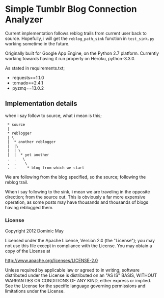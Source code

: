 Simple Tumblr Blog Connection Analyzer
======================================
Current implementation follows reblog trails from current user back to source.
Hopefully, i will get the `reblog_path_sink` function in `test_sink.py` working sometime in the future.

Originally built for Google App Engine, on the Python 2.7 platform.
Currently working towards having it run properly on Heroku, python-3.3.0.

As stated in requirements.txt;
 * requests==1.1.0
 * tornado==2.4.1
 * pyzmq==13.0.2

## Implementation details

when i say follow to source, what i mean is this;

```
 * source
 |
 * reblogger
 | \
 |  * another reblogger
 |  |\
 |  | \
 |  |  * yet another
 .  .   \
 .  .    \
 .  .     * blog from which we start
```
We are following from the blog specified, so the source; following the reblog trail.

When i say following to the sink, i mean we are traveling in the opposite direction; from the source out.
This is obviously a far more expensive operation, as some posts may have thousands and thousands of blogs having reblogged them.


### License

Copyright 2012 Dominic May

Licensed under the Apache License, Version 2.0 (the "License");
you may not use this file except in compliance with the License.
You may obtain a copy of the License at

http://www.apache.org/licenses/LICENSE-2.0

Unless required by applicable law or agreed to in writing, software
distributed under the License is distributed on an "AS IS" BASIS,
WITHOUT WARRANTIES OR CONDITIONS OF ANY KIND, either express or implied.
See the License for the specific language governing permissions and
limitations under the License.
